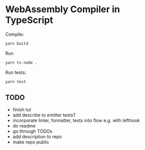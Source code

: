 # WebAssembly Compiler in TypeScript

Compile:

```bash
yarn build
```

Run

```bash
yarn ts-node .
```

Run tests:

```bash
yarn test
```

## TODO

- finish tut
- add describe to emitter tests?
- incorporate linter, formatter, tests into flow e.g. with lefthook
- do readme
- go through TODOs
- add description to repo
- make repo public
